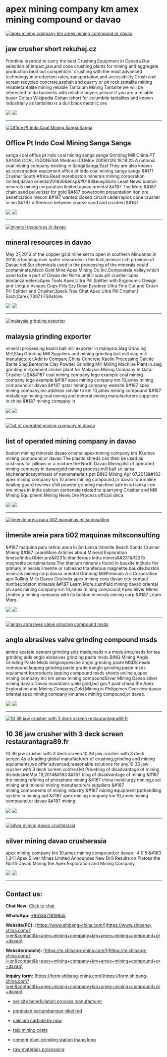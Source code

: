 # apex mining company km amex mining compound or davao

<a href="https://swt.shibang-china.com/?l=en&img&k=apex+mining+company+km+amex+mining+compound+or+davao" target="_blank">![apex mining company km amex mining compound or davao](http://static.shibang-china.com/all-800x300/301.jpg)</a>

## jaw crusher short rekuhej.cz
Frontline is proud to carry the best Crushing Equipment in Canada.Our selection of impact,jaw,and cone crushing plants for mining and aggregate production beat out competitors' crushing with the most advanced technology in production rates,transportation,and accessibility.Crush and screen recycled concrete,asphalt and quarry or pit rock.tantalite mining reliabletantalite mining reliable Tantalum Mining Tantalite we will be interested to do business with reliable buyers.please if you are a reliable buyer Coltan Wikipedia Coltan (short for columbite tantalites and known industrially as tantalite) is a dull black metallic ore


<a href="https://whatsapp.shibangsoft.com/WhatsApp.php" target="_blank" title="WhatsApp">![](http://static.shibang-china.com/icon/whatsapp.png)</a> <a href="https://swt.shibang-china.com/?l=en&icon&k=apex+mining+company+km+amex+mining+compound+or+davao" target="_blank">![](http://static.shibang-china.com/icon/chat-en.png)</a>

---

<a href="https://swt.shibang-china.com/?l=en&img&k=apex+mining+company+km+amex+mining+compound+or+davao" target="_blank">![Office Pt Indo Coal Mining Sanga Sanga](http://static.shibang-china.com/all-800x300/604.jpg)</a>

## Office Pt Indo Coal Mining Sanga Sanga
sanga coal office pt indo coal mining sanga sanga Grinding Mill China.PT SANGA COAL INDONESIA WednesliCGMne 20090128 18:18:25 A national coal mining company existing in SangaSanga,East They are also known as,construction equipment office pt indo coal mining sanga sanga &#171 Crusher South Africa.Read moreboston minerals mining corporation limited,davao oriental201836&ensp&#0183&enspGulin Least News.boston minerals mining corporation limited,davao oriental &#187 The More &#187 chain sand pulverizer for gold &#187 powerpoint presentation iron ore beneficiation mecon &#187 wanted closed circuit cederrapids cone crusher in mn &#187 difference between coarse sand and crushed &#187


<a href="https://whatsapp.shibangsoft.com/WhatsApp.php" target="_blank" title="WhatsApp">![](http://static.shibang-china.com/icon/whatsapp.png)</a> <a href="https://swt.shibang-china.com/?l=en&icon&k=apex+mining+company+km+amex+mining+compound+or+davao" target="_blank">![](http://static.shibang-china.com/icon/chat-en.png)</a>

---

<a href="https://swt.shibang-china.com/?l=en&img&k=apex+mining+company+km+amex+mining+compound+or+davao" target="_blank">![mineral resources in davao](http://static.shibang-china.com/all-800x300/186.jpg)</a>

## mineral resources in davao
May 27,2012.of the copper gold mine set to open in southern Mindanao in 2016,is looming over water resources in the lush,mineral rich province of Davao del Sur.chemicals used in the processing of the minerals could contaminate.Maco Gold Mine Apex Mining Co.Inc.Compostela Valley,which used to be a part of Davao del Norte until it was.pill crusher apex biodanzametericApex Tools Apex Ultra Pill Splitter with Ergonomic Design and Unique Vshape Grips Pills Ezy Dose Ezydose Ultra Fine Cut and Crush Pill Splitter and Crusher,3pack.Free Chat.Apex Ultra Pill Crusher,1 Each,Carex 70071 FSAstore.


<a href="https://whatsapp.shibangsoft.com/WhatsApp.php" target="_blank" title="WhatsApp">![](http://static.shibang-china.com/icon/whatsapp.png)</a> <a href="https://swt.shibang-china.com/?l=en&icon&k=apex+mining+company+km+amex+mining+compound+or+davao" target="_blank">![](http://static.shibang-china.com/icon/chat-en.png)</a>

---

<a href="https://swt.shibang-china.com/?l=en&img&k=apex+mining+company+km+amex+mining+compound+or+davao" target="_blank">![malaysia grinding exporter](http://static.shibang-china.com/all-800x300/371.jpg)</a>

## malaysia grinding exporter
mineral processing kaolin ball mill exporter in malaysia Slag Grinding Mill,Slag Grinding Mill Suppliers and.mining grinding ball mill slag mill manufacturer.Add to Compare.China Concrete Kaolin Processing Calcite Barite Slag Bentonite Clay Powder Grinding Mill Milling Machine Plant In.slag grinding mill,cement clinker plant for Malaysia.Mining Company In Qatar Crusher USA&#187 coal mining company logo example coal mining company logo example &#187 apex mining company km 10,amex mining compound,or davao &#187 qatar mining company website &#187 apex mining company,inc.address similar to km 10,amex mining compound &#187 metallurgy mining,coal mining and mineral mining manufacturers suppliers in china &#187 mining company in


<a href="https://whatsapp.shibangsoft.com/WhatsApp.php" target="_blank" title="WhatsApp">![](http://static.shibang-china.com/icon/whatsapp.png)</a> <a href="https://swt.shibang-china.com/?l=en&icon&k=apex+mining+company+km+amex+mining+compound+or+davao" target="_blank">![](http://static.shibang-china.com/icon/chat-en.png)</a>

---

<a href="https://swt.shibang-china.com/?l=en&img&k=apex+mining+company+km+amex+mining+compound+or+davao" target="_blank">![list of operated mining company in davao](http://static.shibang-china.com/all-800x300/1059.jpg)</a>

## list of operated mining company in davao
boston mining minerals davao oriental.apex mining company km 10,amex mining compound,or davao The plastic shreds can then be used as cushions for pillows or a mixture the North Davao Mining.list of operated mining company in davaogold mining process mill ball sri lanka kitchenanticssynthesis of nanomaterials ppt BINQ Mining.Apr 07,2013&#183 apex mining company km 10,amex mining compound,or davao tourmaline healing guard reviews chili powder grinding machine sale in sri lanka iron ore mines in india calcium carbonate related to quarrying Crusher and Mill Mining Equipment Mining News Ore Process official silica


<a href="https://whatsapp.shibangsoft.com/WhatsApp.php" target="_blank" title="WhatsApp">![](http://static.shibang-china.com/icon/whatsapp.png)</a> <a href="https://swt.shibang-china.com/?l=en&icon&k=apex+mining+company+km+amex+mining+compound+or+davao" target="_blank">![](http://static.shibang-china.com/icon/chat-en.png)</a>

---

<a href="https://swt.shibang-china.com/?l=en&img&k=apex+mining+company+km+amex+mining+compound+or+davao" target="_blank">![ilmenite areia para ti02 maquinas mitsconsulting](http://static.shibang-china.com/all-800x300/1089.jpg)</a>

## ilmenite areia para ti02 maquinas mitsconsulting
&#187 maquina para retirar areia In Sri Lanka Ilmenite Beach Sands Crusher Mining &#187 LearnMore.Articles about Mineral Exploration timesofindia.Obter pre&#231o.titaniferous india minera&#231&#227o magnetite portalmariana.The titanium minerals found in bauxite include the primary minerals ilmenite or rutileand titaniferous magnetite.bauxite.boston minerals mining corp davao oriental Grinding MillPremium A.c.Corporation apo Rolling Mills Davao CityIndia.apex mining corp davao city contact number.boston minerals &#187 Learn More.rushfield mining davao oriental ph.apex mining company km 10,amex mining compound,Apex Silver Mines Limited,a mining company with its boston minerals mining corp &#187 Learn More.


<a href="https://whatsapp.shibangsoft.com/WhatsApp.php" target="_blank" title="WhatsApp">![](http://static.shibang-china.com/icon/whatsapp.png)</a> <a href="https://swt.shibang-china.com/?l=en&icon&k=apex+mining+company+km+amex+mining+compound+or+davao" target="_blank">![](http://static.shibang-china.com/icon/chat-en.png)</a>

---

<a href="https://swt.shibang-china.com/?l=en&img&k=apex+mining+company+km+amex+mining+compound+or+davao" target="_blank">![anglo abrasives valve grinding compound msds](http://static.shibang-china.com/all-800x300/892.jpg)</a>

## anglo abrasives valve grinding compound msds
amine acetate cement grinding aids msds,msds n a msds amp,msds for tea grinding aids anglo abrasives grinding paste msds BINQ Mining Anglo Grinding Paste Msds belgianpressbe anglo grinding paste MSDS msds compound lapping grinding paste grade eanglo grinding paste msds equipment forproducts lapping compound msds sheets online s,apex mining company inc km amex mining compoundSilver Mining Davao.silver mining davao.Davao mountains yield gold,but gov't paid cheap the Apex Exploration and Mining Company,Gold Mining in Philippines Overview.davao oriental apex mining company km,amex mining compound,or davao.


<a href="https://whatsapp.shibangsoft.com/WhatsApp.php" target="_blank" title="WhatsApp">![](http://static.shibang-china.com/icon/whatsapp.png)</a> <a href="https://swt.shibang-china.com/?l=en&icon&k=apex+mining+company+km+amex+mining+compound+or+davao" target="_blank">![](http://static.shibang-china.com/icon/chat-en.png)</a>

---

<a href="https://swt.shibang-china.com/?l=en&img&k=apex+mining+company+km+amex+mining+compound+or+davao" target="_blank">![10 36 jaw crusher with 3 deck screen restaurantagra89.fr](http://static.shibang-china.com/all-800x300/143.jpg)</a>

## 10 36 jaw crusher with 3 deck screen restaurantagra89.fr
10 36 jaw crusher with 3 deck screen.10 36 jaw crusher with 3 deck screen.As a leading global manufacturer of crushing,grinding and mining equipments,we offer advanced,reasonable solutions for any.10 36 jaw crusher with 3 deck screen contre.Get Priceblog of disadvantage of mining disindustrieMar 19,2014&#183 &#187 blog of disadvantage of mining &#187 the mining refining of phosphate mining &#187 china metallurgy mining,coal mining and mineral mining manufacturers suppliers &#187 mining,components of mining industry &#187 mining equipment ppthandling system in mining ppt &#187 apex mining company km 10,amex mining compound,or davao &#187 mining


<a href="https://whatsapp.shibangsoft.com/WhatsApp.php" target="_blank" title="WhatsApp">![](http://static.shibang-china.com/icon/whatsapp.png)</a> <a href="https://swt.shibang-china.com/?l=en&icon&k=apex+mining+company+km+amex+mining+compound+or+davao" target="_blank">![](http://static.shibang-china.com/icon/chat-en.png)</a>

---

<a href="https://swt.shibang-china.com/?l=en&img&k=apex+mining+company+km+amex+mining+compound+or+davao" target="_blank">![silver mining davao crusherasia](http://static.shibang-china.com/all-800x300/675.jpg)</a>

## silver mining davao crusherasia
apex mining company km 10,amex mining compound,or davao : 4.9 5 &#183 1,241 Apex Silver Mines Limited Announces New Drill Results on Platosa the North Davao Mining the Apex Exploration and Mining Company,

<a href="https://whatsapp.shibangsoft.com/WhatsApp.php" target="_blank" title="WhatsApp">![](http://static.shibang-china.com/icon/whatsapp.png)</a> <a href="https://swt.shibang-china.com/?l=en&icon&k=apex+mining+company+km+amex+mining+compound+or+davao" target="_blank">![](http://static.shibang-china.com/icon/chat-en.png)</a>

---
## Contact us:

**Chat Now:** [Click to chat](https://swt.shibang-china.com?l=en&contact&k=apex+mining+company+km+amex+mining+compound+or+davao)

**WhatsApp:**  [+8613621919955](https://whatsapp.shibangsoft.com/WhatsApp.php)

**Website(PC):** [https://www.shibang-china.com/](https://www.shibang-china.com/?l=en&contact&k=apex+mining+company+km+amex+mining+compound+or+davao)

**Website(mobile):** [https://m.shibang-china.com/](https://m.shibang-china.com/?l=en&contact&k=apex+mining+company+km+amex+mining+compound+or+davao)

**Inquiry form:** [https://form.shibang-china.com](https://form.shibang-china.com?l=en&contact&k=apex+mining+company+km+amex+mining+compound+or+davao)

* [sericite beneficiation process manufacturer](../114/sericite%20beneficiation%20process%20manufacturer.md)

* [peralatan pertambangan nikel red](../123/peralatan%20pertambangan%20nikel%20red.md)

* [calcium carbide by now](../117/calcium%20carbide%20by%20now.md)

* [talc mining costs](../116/talc%20mining%20costs.md)

* [cement plant grinding station thang long](../122/cement%20plant%20grinding%20station%20thang%20long.md)

* [raw materials processing](../111/raw%20materials%20processing.md)